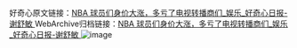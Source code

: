 好奇心原文链接：[NBA 球员们身价大涨，多亏了电视转播商们_娱乐_好奇心日报-谢舒敏 ](https://www.qdaily.com/articles/11625.html)
WebArchive归档链接：[NBA 球员们身价大涨，多亏了电视转播商们_娱乐_好奇心日报-谢舒敏 ](http://web.archive.org/web/20190623170840/https://www.qdaily.com/articles/11625.html)
![image](http://ww3.sinaimg.cn/large/007d5XDply1g3wacps10nj30u032fe81)